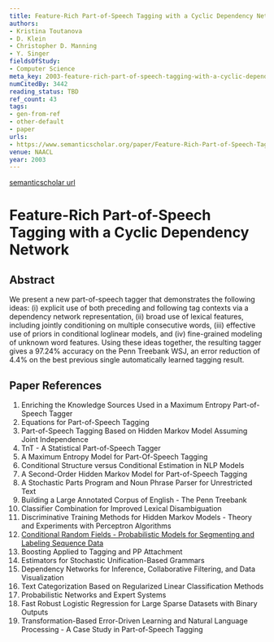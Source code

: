 ```yaml
---
title: Feature-Rich Part-of-Speech Tagging with a Cyclic Dependency Network
authors:
- Kristina Toutanova
- D. Klein
- Christopher D. Manning
- Y. Singer
fieldsOfStudy:
- Computer Science
meta_key: 2003-feature-rich-part-of-speech-tagging-with-a-cyclic-dependency-network
numCitedBy: 3442
reading_status: TBD
ref_count: 43
tags:
- gen-from-ref
- other-default
- paper
urls:
- https://www.semanticscholar.org/paper/Feature-Rich-Part-of-Speech-Tagging-with-a-Cyclic-Toutanova-Klein/eb42a490cf4f186d3383c92963817d100afd81e2?sort=total-citations
venue: NAACL
year: 2003
---
```


[semanticscholar url](https://www.semanticscholar.org/paper/Feature-Rich-Part-of-Speech-Tagging-with-a-Cyclic-Toutanova-Klein/eb42a490cf4f186d3383c92963817d100afd81e2?sort=total-citations)

# Feature-Rich Part-of-Speech Tagging with a Cyclic Dependency Network

## Abstract

We present a new part-of-speech tagger that demonstrates the following ideas: (i) explicit use of both preceding and following tag contexts via a dependency network representation, (ii) broad use of lexical features, including jointly conditioning on multiple consecutive words, (iii) effective use of priors in conditional loglinear models, and (iv) fine-grained modeling of unknown word features. Using these ideas together, the resulting tagger gives a 97.24% accuracy on the Penn Treebank WSJ, an error reduction of 4.4% on the best previous single automatically learned tagging result.

## Paper References

1. Enriching the Knowledge Sources Used in a Maximum Entropy Part-of-Speech Tagger
2. Equations for Part-of-Speech Tagging
3. Part-of-Speech Tagging Based on Hidden Markov Model Assuming Joint Independence
4. TnT - A Statistical Part-of-Speech Tagger
5. A Maximum Entropy Model for Part-Of-Speech Tagging
6. Conditional Structure versus Conditional Estimation in NLP Models
7. A Second-Order Hidden Markov Model for Part-of-Speech Tagging
8. A Stochastic Parts Program and Noun Phrase Parser for Unrestricted Text
9. Building a Large Annotated Corpus of English - The Penn Treebank
10. Classifier Combination for Improved Lexical Disambiguation
11. Discriminative Training Methods for Hidden Markov Models - Theory and Experiments with Perceptron Algorithms
12. [Conditional Random Fields - Probabilistic Models for Segmenting and Labeling Sequence Data](2001-conditional-random-fields-probabilistic-models-for-segmenting-and-labeling-sequence-data)
13. Boosting Applied to Tagging and PP Attachment
14. Estimators for Stochastic Unification-Based Grammars
15. Dependency Networks for Inference, Collaborative Filtering, and Data Visualization
16. Text Categorization Based on Regularized Linear Classification Methods
17. Probabilistic Networks and Expert Systems
18. Fast Robust Logistic Regression for Large Sparse Datasets with Binary Outputs
19. Transformation-Based Error-Driven Learning and Natural Language Processing - A Case Study in Part-of-Speech Tagging
